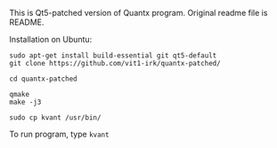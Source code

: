 This is Qt5-patched version of Quantx program. Original readme file is README.

Installation on Ubuntu:

```
sudo apt-get install build-essential git qt5-default
git clone https://github.com/vit1-irk/quantx-patched/

cd quantx-patched

qmake
make -j3

sudo cp kvant /usr/bin/
```

To run program, type `kvant`
